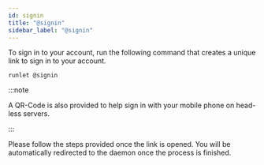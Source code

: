 ```yaml
---
id: signin
title: "@signin"
sidebar_label: "@signin"
---
```


To sign in to your account, run the following command that creates a unique link to sign in to your account.

```shell
runlet @signin
```

:::note

A QR-Code is also provided to help sign in with your mobile phone on head-less servers.

:::

Please follow the steps provided once the link is opened. You will be automatically redirected to the daemon once the process is finished.
